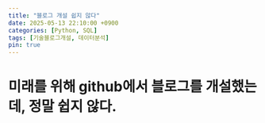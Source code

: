 ```yaml
---
title: "블로그 개설 쉽지 않다"
date: 2025-05-13 22:10:00 +0900
categories: [Python, SQL]
tags: [기술블로그개설, 데이터분석]
pin: true
---
```


# 미래를 위해 github에서 블로그를 개설했는데, 정말 쉽지 않다.
